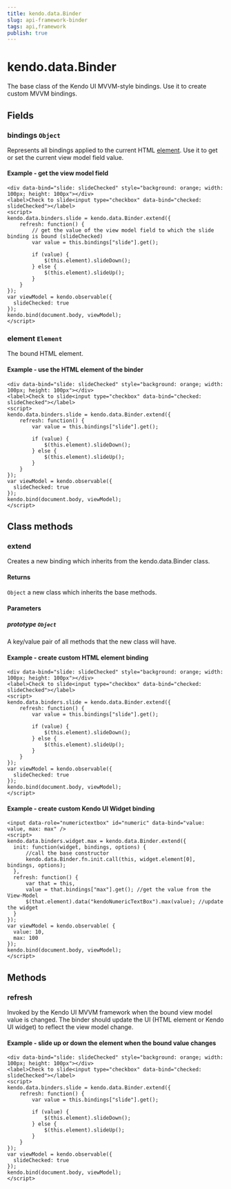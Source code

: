 ```yaml
---
title: kendo.data.Binder
slug: api-framework-binder
tags: api,framework
publish: true
---
```


# kendo.data.Binder

The base class of the Kendo UI MVVM-style bindings. Use it to create custom MVVM bindings.

## Fields

### bindings `Object`

Represents all bindings applied to the current HTML [element](#fields-element). Use it to get or set the current view model field value.

#### Example - get the view model field

    <div data-bind="slide: slideChecked" style="background: orange; width: 100px; height: 100px"></div>
    <label>Check to slide<input type="checkbox" data-bind="checked: slideChecked"></label>
    <script>
    kendo.data.binders.slide = kendo.data.Binder.extend({
        refresh: function() {
            // get the value of the view model field to which the slide binding is bound (slideChecked)
            var value = this.bindings["slide"].get();

            if (value) {
                $(this.element).slideDown();
            } else {
                $(this.element).slideUp();
            }
        }
    });
    var viewModel = kendo.observable({
      slideChecked: true
    });
    kendo.bind(document.body, viewModel);
    </script>

### element `Element`

The bound HTML element.

#### Example - use the HTML element of the binder

    <div data-bind="slide: slideChecked" style="background: orange; width: 100px; height: 100px"></div>
    <label>Check to slide<input type="checkbox" data-bind="checked: slideChecked"></label>
    <script>
    kendo.data.binders.slide = kendo.data.Binder.extend({
        refresh: function() {
            var value = this.bindings["slide"].get();

            if (value) {
                $(this.element).slideDown();
            } else {
                $(this.element).slideUp();
            }
        }
    });
    var viewModel = kendo.observable({
      slideChecked: true
    });
    kendo.bind(document.body, viewModel);
    </script>

## Class methods

### extend

Creates a new binding which inherits from the kendo.data.Binder class.

#### Returns

`Object` a new class which inherits the base methods.

#### Parameters

##### prototype `Object`

A key/value pair of all methods that the new class will have.

#### Example - create custom HTML element binding

    <div data-bind="slide: slideChecked" style="background: orange; width: 100px; height: 100px"></div>
    <label>Check to slide<input type="checkbox" data-bind="checked: slideChecked"></label>
    <script>
    kendo.data.binders.slide = kendo.data.Binder.extend({
        refresh: function() {
            var value = this.bindings["slide"].get();

            if (value) {
                $(this.element).slideDown();
            } else {
                $(this.element).slideUp();
            }
        }
    });
    var viewModel = kendo.observable({
      slideChecked: true
    });
    kendo.bind(document.body, viewModel);
    </script>

#### Example - create custom Kendo UI Widget binding

    <input data-role="numerictextbox" id="numeric" data-bind="value: value, max: max" />
    <script>
    kendo.data.binders.widget.max = kendo.data.Binder.extend({
      init: function(widget, bindings, options) {
          //call the base constructor
          kendo.data.Binder.fn.init.call(this, widget.element[0], bindings, options);
      },
      refresh: function() {
          var that = this,
          value = that.bindings["max"].get(); //get the value from the View-Model
          $(that.element).data("kendoNumericTextBox").max(value); //update the widget
      }
    });
    var viewModel = kendo.observable( {
      value: 10,
      max: 100
    });
    kendo.bind(document.body, viewModel);
    </script>

## Methods

### refresh

Invoked by the Kendo UI MVVM framework when the bound view model value is changed. The binder should update the UI (HTML element or Kendo UI widget) to reflect the view model change.

#### Example - slide up or down the element when the bound value changes
    <div data-bind="slide: slideChecked" style="background: orange; width: 100px; height: 100px"></div>
    <label>Check to slide<input type="checkbox" data-bind="checked: slideChecked"></label>
    <script>
    kendo.data.binders.slide = kendo.data.Binder.extend({
        refresh: function() {
            var value = this.bindings["slide"].get();

            if (value) {
                $(this.element).slideDown();
            } else {
                $(this.element).slideUp();
            }
        }
    });
    var viewModel = kendo.observable({
      slideChecked: true
    });
    kendo.bind(document.body, viewModel);
    </script>
